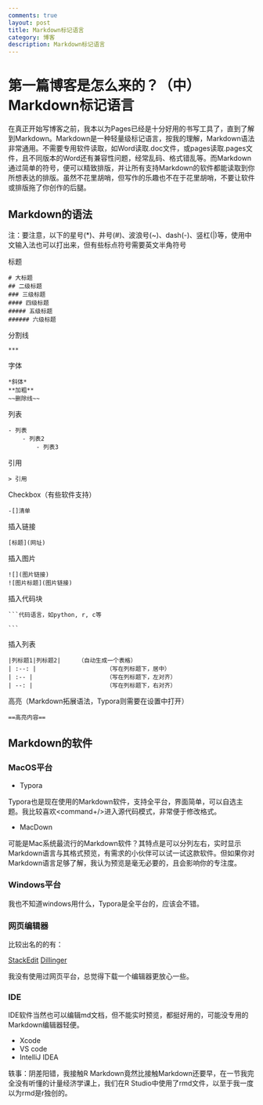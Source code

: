 ```yaml
---
comments: true
layout: post
title: Markdown标记语言
category: 博客
description: Markdown标记语言
---
```



# 第一篇博客是怎么来的？（中）Markdown标记语言

在真正开始写博客之前，我本以为Pages已经是十分好用的书写工具了，直到了解到Markdown。Markdown是一种轻量级标记语言，按我的理解，Markdown语法非常通用。不需要专用软件读取，如Word读取.doc文件，或pages读取.pages文件，且不同版本的Word还有兼容性问题，经常乱码、格式错乱等。而Markdown通过简单的符号，便可以精致排版，并让所有支持Markdown的软件都能读取到你所想表达的排版。虽然不花里胡哨，但写作的乐趣也不在于花里胡哨，不要让软件或排版拖了你创作的后腿。

## Markdown的语法

注：要注意，以下的星号(*)、井号(#)、波浪号(~)、dash(-)、竖杠(|)等，使用中文输入法也可以打出来，但有些标点符号需要英文半角符号

标题

```
# 大标题
## 二级标题
### 三级标题
#### 四级标题
##### 五级标题
###### 六级标题
```
分割线
```
***
```
字体
```
*斜体*
**加粗**
~~删除线~~
```
列表
```
- 列表
	- 列表2
		- 列表3
```
引用
```
> 引用
```
Checkbox（有些软件支持）
```
-[]清单
```
插入链接
```
[标题](网址)
```

插入图片
```
![](图片链接)
![图片标题](图片链接)
```

插入代码块

```
​```代码语言，如python, r, c等

​```
```
插入列表
```
|列标题1|列标题2| 	（自动生成一个表格）
| :--: |					（写在列标题下，居中）
| :-- |						（写在列标题下，左对齐）
| --: |						（写在列标题下，右对齐）
```

高亮（Markdown拓展语法，Typora则需要在设置中打开） 

```
==高亮内容==
```

## Markdown的软件

### MacOS平台

- Typora

Typora也是现在使用的Markdown软件，支持全平台，界面简单，可以自选主题。我比较喜欢<command+/>进入源代码模式，非常便于修改格式。

- MacDown

可能是Mac系统最流行的Markdown软件？其特点是可以分列左右，实时显示Markdown语言与其格式预览，有需求的小伙伴可以试一试这款软件。但如果你对Markdown语言足够了解，我认为预览是毫无必要的，且会影响你的专注度。

### Windows平台

我也不知道windows用什么，Typora是全平台的，应该会不错。

### 网页编辑器

比较出名的的有：

[StackEdit](https://stackedit.io)
[Dillinger](https://dillinger.io)

我没有使用过网页平台，总觉得下载一个编辑器更放心一些。

### IDE

IDE软件当然也可以编辑md文档，但不能实时预览，都挺好用的，可能没专用的Markdown编辑器轻便。

- Xcode
- VS code
- IntelliJ IDEA 

轶事：阴差阳错，我接触R Markdown竟然比接触Markdown还要早，在一节我完全没有听懂的计量经济学课上，我们在R Studio中使用了rmd文件，以至于我一度以为rmd是r独创的。
